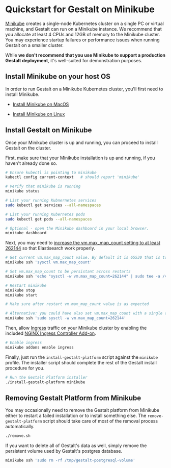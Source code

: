 # Quickstart for Gestalt on Minikube

[Minikube](https://kubernetes.io/docs/setup/minikube/) creates a single-node Kubernetes cluster on a single PC or virtual machine, and
Gestalt can run on a Minikube instance.  We recommend that you allocate at least 4 CPUs and 12GB of memory to the Minikube cluster.  You 
may experience startup failures or performance issues when running Gestalt on a smaller cluster.

While __we don't recommend that you use Minikube to support a production Gestalt deployment__, it's well-suited for demonstration purposes.

## Install Minikube on your host OS

In order to run Gestalt on a Minikube Kubernetes cluster, you'll first need to install Minikube.

- [Install Minikube on MacOS](./readme_minikube_macos.md)

- [Install Minikube on Linux](./readme_minikube_linux.md)

## Install Gestalt on Minikube

Once your Minikube cluster is up and running, you can proceed to install Gestalt on the cluster.

First, make sure that your Minikube installation is up and running, if you haven't already done so.

```sh
# Ensure kubectl is pointing to minikube
kubectl config current-context   # should report 'minikube'

# Verify that minikube is running
minikube status

# List your running Kubnernetes services
sudo kubectl get services --all-namespaces

# List your running Kubernetes pods
sudo kubectl get pods --all-namespaces

# Optional - open the Minikube dashboard in your local browser.
minikube dashboard
```

Next, you may need to [increase the vm.max_map_count setting to at least 262144](https://github.com/kubernetes/minikube/issues/2367) so that Elastisearch work properly.

```sh
# Get current vm.max_map_count value. By default it is 65530 that is too low.
minikube ssh 'sysctl vm.max_map_count'

# Set vm.max_map_count to be persistant across restarts
minikube ssh 'echo "sysctl -w vm.max_map_count=262144" | sudo tee -a /var/lib/boot2docker/bootlocal.sh'

# Restart minikube
minikube stop
minikube start

# Make sure after restart vm.max_map_count value is as expected

# Alternative: you could have also set vm.max_map_count with a single command, however it would not persist after restart
minikube ssh 'sudo sysctl -w vm.max_map_count=262144'
```

Then, allow [Ingress](https://kubernetes.io/docs/concepts/services-networking/ingress/) traffic on your Minikube cluster by enabling the
included [NGINX Ingress Controller Add-on](https://github.com/kubernetes/ingress-nginx/).

```sh
# Enable ingress
minikube addons enable ingress

```

Finally, just run the `install-gestalt-platform` script against the `minikube` profile.  The installer script should complete the 
rest of the Gestalt install procedure for you.

```sh
# Run the Gestalt Platform installer
./install-gestalt-platform minikube

```

## Removing Gestalt Platform from Minikube

You may occasionally need to remove the Gestalt platform from Minikube either to restart a failed installation or to install something else.
The `remove-gestalt-platform` script should take care of most of the removal process automatically.

```sh
./remove.sh
```

If you want to delete all of Gestalt's data as well, simply remove the persistent volume used by Gestalt's postgres database.

```sh
minikube ssh 'sudo rm -rf /tmp/gestalt-postgresql-volume'
```
